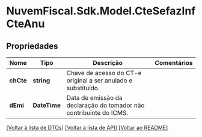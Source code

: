 # NuvemFiscal.Sdk.Model.CteSefazInfCteAnu

## Propriedades

Nome | Tipo | Descrição | Comentários
------------ | ------------- | ------------- | -------------
**chCte** | **string** | Chave de acesso do CT-e original a ser anulado e substituído. | 
**dEmi** | **DateTime** | Data de emissão da declaração do tomador não contribuinte do ICMS. | 

[[Voltar à lista de DTOs]](../README.md#documentation-for-models) [[Voltar à lista de API]](../README.md#documentation-for-api-endpoints) [[Voltar ao README]](../README.md)

